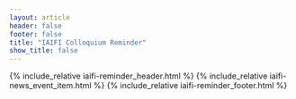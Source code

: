 ```yaml
---
layout: article
header: false
footer: false
title: "IAIFI Colloquium Reminder"
show_title: false
--- 
```



{% include_relative iaifi-reminder_header.html %}
{% include_relative iaifi-news_event_item.html %}
{% include_relative iaifi-reminder_footer.html %}
